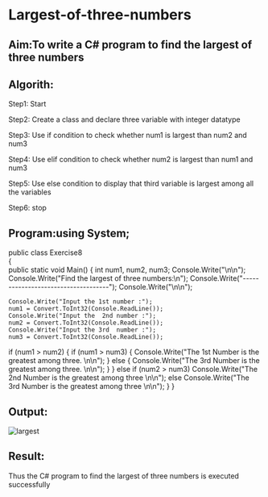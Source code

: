 # Largest-of-three-numbers
## Aim:To write a C# program to find the largest of three numbers

## Algorith:
Step1:
Start

Step2:
Create a class and declare three variable with integer datatype

Step3:
Use if condition to check whether num1 is largest than num2 and num3

Step4:
Use elif condition to check whether num2 is largest than num1 and num3

Step5:
Use else condition to display that third variable is largest among all the variables

Step6:
stop

## Program:using System;  
public class Exercise8  
{  
    public static void Main()
{
    int num1, num2, num3;
    Console.Write("\n\n");
    Console.Write("Find the largest of three numbers:\n");
    Console.Write("------------------------------------");
    Console.Write("\n\n");

    Console.Write("Input the 1st number :");
    num1 = Convert.ToInt32(Console.ReadLine());
    Console.Write("Input the  2nd number :");
    num2 = Convert.ToInt32(Console.ReadLine());
    Console.Write("Input the 3rd  number :");
    num3 = Convert.ToInt32(Console.ReadLine());
 
  if (num1 > num2)
    {
        if (num1 > num3)
        {
            Console.Write("The 1st Number is the greatest among three. \n\n");
        }
        else
        {
            Console.Write("The 3rd Number is the greatest among three. \n\n");
        }
    }
    else if (num2 > num3)
        Console.Write("The 2nd Number is the greatest among three \n\n");
    else
        Console.Write("The 3rd Number is the greatest among three \n\n");
}
}

## Output:

![largest](https://user-images.githubusercontent.com/75234942/163844139-05f4d57f-9666-49f6-b8eb-7822585f22cc.png)

## Result:
Thus the C# program to find the largest of three numbers is executed successfully
